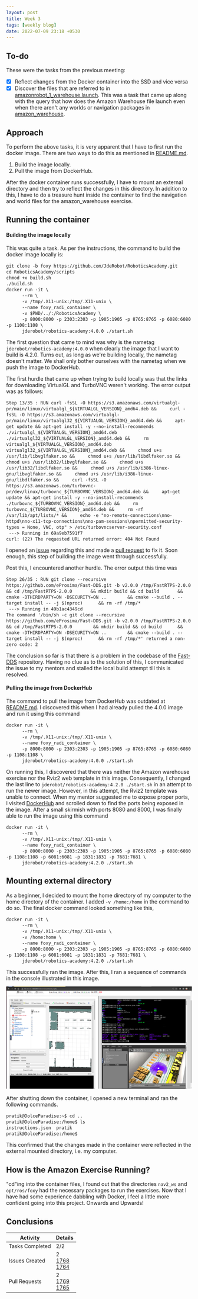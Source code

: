 ```yaml
---
layout: post
title: Week 3
tags: [weekly blog]
date: 2022-07-09 23:18 +0530
---
```

## To-do
These were the tasks from the previous meeting:

- [x] Reflect changes from the Docker container into the SSD and vice versa
- [x] Discover the files that are referred to in [amazonrobot_1_warehouse.launch](https://github.com/DolceParadise/RoboticsAcademy/blob/foxy/exercises/static/exercises/amazon_warehouse/launch/amazonrobot_1_warehouse.launch). This was a task that came up along with the query that how does the Amazon Warehouse file launch even when there aren't any worlds or navigation packages in [amazon_warehouse](https://github.com/DolceParadise/RoboticsAcademy/tree/foxy/exercises/static/exercises/amazon_warehouse).

## Approach

To perform the above tasks, it is very apparent that I have to first run the docker image. There are two ways to do this as mentioned in [README.md](https://github.com/DolceParadise/RoboticsAcademy/blob/foxy/scripts/README.md).

1. Build the image locally.
2. Pull the image from DockerHub.

After the docker container runs successfully, I have to mount an external directory and then try to reflect the changes in this directory. In addition to this, I have to do a treasure hunt inside the container to find the navigation and world files for the amazon_warehouse exercise. 

## Running the container

#### Building the image locally

This was quite a task. As per the instructions, the command to build the docker image locally is:

```shell
git clone -b foxy https://github.com/JdeRobot/RoboticsAcademy.git
cd RoboticsAcademy/scripts
chmod +x build.sh
./build.sh
docker run -it \
      --rm \
      -v /tmp/.X11-unix:/tmp/.X11-unix \
      --name foxy_radi_container \
      -v $PWD/../:/RoboticsAcademy \
      -p 8000:8000 -p 2303:2303 -p 1905:1905 -p 8765:8765 -p 6080:6080 -p 1108:1108 \
      jderobot/robotics-academy:4.0.0 ./start.sh
```

The first question that came to mind was why is the nametag `jderobot/robotics-academy:4.0.0` when clearly the image that I want to build is 4.2.0. Turns out, as long as we're building locally, the nametag doesn't matter. We shall only bother ourselves with the nametag when we push the image to DockerHub. 

The first hurdle that came up when trying to build locally was that the links for downloading VirtualGL and TurboVNC weren't working. The error output was as follows: 

```shell
Step 13/35 : RUN curl -fsSL -O https://s3.amazonaws.com/virtualgl-pr/main/linux/virtualgl_${VIRTUALGL_VERSION}_amd64.deb &&     curl -fsSL -O https://s3.amazonaws.com/virtualgl-pr/main/linux/virtualgl32_${VIRTUALGL_VERSION}_amd64.deb &&     apt-get update && apt-get install -y --no-install-recommends ./virtualgl_${VIRTUALGL_VERSION}_amd64.deb ./virtualgl32_${VIRTUALGL_VERSION}_amd64.deb &&     rm virtualgl_${VIRTUALGL_VERSION}_amd64.deb virtualgl32_${VIRTUALGL_VERSION}_amd64.deb &&     chmod u+s /usr/lib/libvglfaker.so &&     chmod u+s /usr/lib/libdlfaker.so &&     chmod u+s /usr/lib32/libvglfaker.so &&     chmod u+s /usr/lib32/libdlfaker.so &&     chmod u+s /usr/lib/i386-linux-gnu/libvglfaker.so &&     chmod u+s /usr/lib/i386-linux-gnu/libdlfaker.so &&     curl -fsSL -O https://s3.amazonaws.com/turbovnc-pr/dev/linux/turbovnc_${TURBOVNC_VERSION}_amd64.deb &&     apt-get update && apt-get install -y --no-install-recommends ./turbovnc_${TURBOVNC_VERSION}_amd64.deb &&     rm turbovnc_${TURBOVNC_VERSION}_amd64.deb &&     rm -rf /var/lib/apt/lists/* &&     echo -e "no-remote-connections\nno-httpd\nno-x11-tcp-connections\nno-pam-sessions\npermitted-security-types = None, VNC, otp" > /etc/turbovncserver-security.conf
 ---> Running in 69a9eb7591f7
curl: (22) The requested URL returned error: 404 Not Found
```

I opened an [issue](https://github.com/JdeRobot/RoboticsAcademy/issues/1764) regarding this and made a [pull request](https://github.com/JdeRobot/RoboticsAcademy/pull/1765) to fix it. Soon enough, this step of building the image went through successfully. 

Post this, I encountered another hurdle. The error output this time was
```shell
Step 26/35 : RUN git clone --recursive https://github.com/eProsima/Fast-DDS.git -b v2.0.0 /tmp/FastRTPS-2.0.0    && cd /tmp/FastRTPS-2.0.0       && mkdir build && cd build       && cmake -DTHIRDPARTY=ON -DSECURITY=ON ..        && cmake --build . --target install -- -j $(nproc)      && rm -rf /tmp/*
 ---> Running in 49b1ac4349cd
The command '/bin/sh -c git clone --recursive https://github.com/eProsima/Fast-DDS.git -b v2.0.0 /tmp/FastRTPS-2.0.0     && cd /tmp/FastRTPS-2.0.0        && mkdir build && cd build      && cmake -DTHIRDPARTY=ON -DSECURITY=ON ..        && cmake --build . --target install -- -j $(nproc)      && rm -rf /tmp/*' returned a non-zero code: 2
```

The conclusion so far is that there is a problem in the codebase of the [Fast-DDS](https://github.com/eProsima/Fast-DDS) repository. Having no clue as to the solution of this, I communicated the issue to my mentors and stalled the local build attempt till this is resolved. 

#### Pulling the image from DockerHub

The command to pull the image from DockerHub was outdated at  [README.md](https://github.com/DolceParadise/RoboticsAcademy/blob/foxy/scripts/README.md). I discovered this when I had already pulled the 4.0.0 image and run it using this command

```shell
docker run -it \
      --rm \
      -v /tmp/.X11-unix:/tmp/.X11-unix \
      --name foxy_radi_container \
      -p 8000:8000 -p 2303:2303 -p 1905:1905 -p 8765:8765 -p 6080:6080 -p 1108:1108 \
      jderobot/robotics-academy:4.0.0 ./start.sh
```

On running this, I discovered that there was neither the Amazon warehouse exercise nor the Rviz2 web template in this image. Consequently, I changed the last line to `jderobot/robotics-academy:4.2.0 ./start.sh` in an attempt to run the newer image. However, in this attempt, the Rviz2 template was unable to connect. When my mentor suggested me to expose proper ports, I visited [DockerHub](https://hub.docker.com/layers/jderobot/robotics-academy/4.2.0/images/sha256-5b5c561540e21a2210f95f6363133a097e6755654ae9c4dc9d07d1aa8104fdc2?context=explore) and scrolled down to find the ports being exposed in the image. After a small skirmish with ports 8080 and 8000, I was finally able to run the image using this command 
```shell
docker run -it \
      --rm \
      -v /tmp/.X11-unix:/tmp/.X11-unix \
      --name foxy_radi_container \
      -p 8000:8000 -p 2303:2303 -p 1905:1905 -p 8765:8765 -p 6080:6080 -p 1108:1108 -p 6081:6081 -p 1831:1831 -p 7681:7681 \
      jderobot/robotics-academy:4.2.0 ./start.sh
```

## Mounting external directory

As a beginner, I decided to mount the home directory of my computer to the home directory of the container. I added `-v /home:/home` in the command to do so. The final docker command looked something like this,

```shell
docker run -it \
      --rm \
      -v /tmp/.X11-unix:/tmp/.X11-unix \
      -v /home:home \
      --name foxy_radi_container \
      -p 8000:8000 -p 2303:2303 -p 1905:1905 -p 8765:8765 -p 6080:6080 -p 1108:1108 -p 6081:6081 -p 1831:1831 -p 7681:7681 \
      jderobot/robotics-academy:4.2.0 ./start.sh
```

This successfully ran the image. After this, I ran a sequence of commands in the console illustrated in this image.

![Reflected Changes](https://raw.githubusercontent.com/TheRoboticsClub/gsoc2022-Pratik_Mishra/47a27c16439cbfdca0b4ae3e669bc797ac18ce22/docs/pictures/Week3_1.png)

After shutting down the container, I opened a new terminal and ran the following commands. 

```shell
pratik@DolceParadise:~$ cd ..
pratik@DolceParadise:/home$ ls
instructions.json  pratik
pratik@DolceParadise:/home$ 
```

This confirmed that the changes made in the container were reflected in the external mounted directory, i.e. my computer. 

## How is the Amazon Exercise Running? 

"cd"ing into the container files, I found out that the directories `nav2_ws` and `opt/ros/foxy`  had the necessary packages to run the exercises. Now that I have had some experience dabbling with Docker, I feel a little more confident going into this project. Onwards and Upwards!  

## Conclusions

| Activity        | Details                                                      |
| --------------- | ------------------------------------------------------------ |
| Tasks Completed | 2/2                                                          |
| Issues Created  | 2<br />[1768](https://github.com/JdeRobot/RoboticsAcademy/issues/1768)<br />[1764](https://github.com/JdeRobot/RoboticsAcademy/issues/1764) |
| Pull Requests   | 2<br />[1769](https://github.com/JdeRobot/RoboticsAcademy/pull/1769)<br />[1765](https://github.com/JdeRobot/RoboticsAcademy/pull/1765) |
